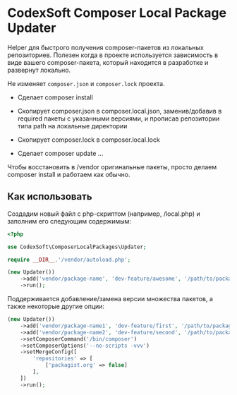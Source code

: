 # CodexSoft Composer Local Package Updater

Helper для быстрого получения composer-пакетов из локальных репозиториев. Полезен когда в проекте используется зависимость в виде вашего composer-пакета, который находится в разработке и развернут локально.

Не изменяет `composer.json` и `composer.lock` проекта.

- Сделает composer install

- Скопирует composer.json в composer.local.json, заменив/добавив в required пакеты с указанными версиями, и прописав репозитории типа path на локальные директории

- Скопирует composer.lock в composer.local.lock

- Сделает composer update <package-name-1> <package-name-2> ... <package-name-N>

Чтобы восстановить в /vendor оригинальные пакеты, просто делаем composer install и работаем как обычно.

## Как использовать

Создадим новый файл с php-скриптом (например, /local.php) и заполним его следующим содержимым:

```php
<?php

use CodexSoft\ComposerLocalPackages\Updater;

require __DIR__.'/vendor/autoload.php';

(new Updater())
    ->add('vendor/package-name', 'dev-feature/awesome', '/path/to/package/repo')
    ->run();
```

Поддерживается добавление/замена версии множества пакетов, а также некоторые другие опции:

```php
(new Updater())
    ->add('vendor/package-name1', 'dev-feature/first', '/path/to/package/repo1')
    ->add('vendor/package-name2', 'dev-feature/second', '/path/to/package/repo2')
    ->setComposerCommand('/bin/composer')
    ->setComposerOptions('--no-scripts -vvv')
    ->setMergeConfig([
        'repositories' => [
            ['packagist.org' => false]
        ],
    ])
    ->run();
```
